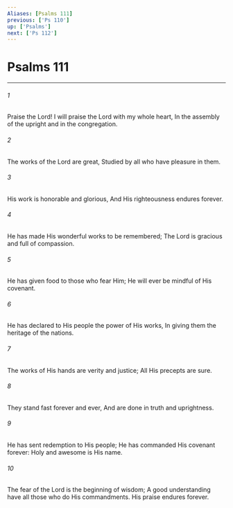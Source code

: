 ```yaml
---
Aliases: [Psalms 111]
previous: ['Ps 110']
up: ['Psalms']
next: ['Ps 112']
---
```

# Psalms 111

***


###### 1 
Praise the Lord! I will praise the Lord with my whole heart, In the assembly of the upright and in the congregation. 

###### 2 
The works of the Lord are great, Studied by all who have pleasure in them. 

###### 3 
His work is honorable and glorious, And His righteousness endures forever. 

###### 4 
He has made His wonderful works to be remembered; The Lord is gracious and full of compassion. 

###### 5 
He has given food to those who fear Him; He will ever be mindful of His covenant. 

###### 6 
He has declared to His people the power of His works, In giving them the heritage of the nations. 

###### 7 
The works of His hands are verity and justice; All His precepts are sure. 

###### 8 
They stand fast forever and ever, And are done in truth and uprightness. 

###### 9 
He has sent redemption to His people; He has commanded His covenant forever: Holy and awesome is His name. 

###### 10 
The fear of the Lord is the beginning of wisdom; A good understanding have all those who do His commandments. His praise endures forever.
